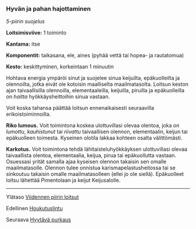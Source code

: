 ### Hyvän ja pahan hajottaminen

*5-piirin suojelus*

**Loitsimisviive:** 1 toiminto

**Kantama:** itse

**Komponentit:** taikasana, ele, aines (pyhää vettä tai hopea- ja rautatomua) 

**Kesto:** keskittyminen, korkeintaan 1 minuutin

Hohtava energia ympäröi sinut ja suojelee sinua keijuilta, epäkuolleilta ja olennoilta, jotka eivät ole kotoisin maalliselta maailmatasolta. Loitsun keston ajan taivaallisilla olennoilla, elementaaleilla, keijuilla, piruilla ja epäkuolleilla on *haitta* hyökkäysheittoihin sinua vastaan.

Voit koska tahansa päättää loitsun ennenaikaisesti seuraavilla erikoistoiminnoilla.

**Riko lumous.** Voit toimintona koskea ulottuvillasi olevaa olentoa, joka on *lumottu*, *kauhistunut* tai *riivattu* taivaallisen olennon, elementaalin, keijun tai epäkuolleen toimesta. Kyseinen olotila lakkaa kohteen osalta välittömästi.

**Karkotus.** Voit toimintona tehdä lähitaisteluhyökkäyksen ulottuvillasi olevaa taivaallista olentoa, elementaalia, keijua, pirua tai epäkuollutta vastaan. Osuessasi yrität samalla ajaa kyseisen olennon takaisin sen omalle maailmatasolle. Olennon tulee onnistua karismapelastusheitossa tai se sinkoutuu takaisin omalle maailmatasolleen (ellei jo ole siellä). Epäkuolleet loitsu lähettää Pimentolaan ja keijut Keijusalolle.

---

Ylätaso [Viidennen piirin loitsut](5_piirin_loitsut)

Edellinen [Houkutuslintu](Houkutuslintu)

Seuraava [Hyytävä purkaus](Hyytävä_purkaus)
